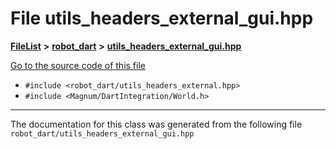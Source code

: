 

# File utils\_headers\_external\_gui.hpp



[**FileList**](files.md) **>** [**robot\_dart**](dir_166284c5f0440000a6384365f2a45567.md) **>** [**utils\_headers\_external\_gui.hpp**](utils__headers__external__gui_8hpp.md)

[Go to the source code of this file](utils__headers__external__gui_8hpp_source.md)



* `#include <robot_dart/utils_headers_external.hpp>`
* `#include <Magnum/DartIntegration/World.h>`


































































------------------------------
The documentation for this class was generated from the following file `robot_dart/utils_headers_external_gui.hpp`

